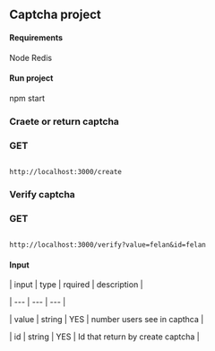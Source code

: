 ## Captcha project

#### Requirements
Node
Redis

#### Run project
npm start
  
### Craete or return captcha
### GET

```

http://localhost:3000/create

```

### Verify captcha
### GET

```

http://localhost:3000/verify?value=felan&id=felan

```

#### Input

| input | type | rquired | description |

| --- | --- | --- |

| value | string | YES | number users see in capthca |

| id | string | YES | Id that return by create captcha |